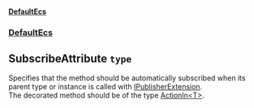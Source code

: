 #### [DefaultEcs](./DefaultEcs.md 'DefaultEcs')
### [DefaultEcs](./DefaultEcs.md#DefaultEcs 'DefaultEcs')
## SubscribeAttribute `type`
Specifies that the method should be automatically subscribed when its parent type or instance is called with [IPublisherExtension](./DefaultEcs-IPublisherExtension.md 'DefaultEcs.IPublisherExtension').  
The decorated method should be of the type [ActionIn&lt;T&gt;](./DefaultEcs-ActionIn-T-.md 'DefaultEcs.ActionIn&lt;T&gt;').
